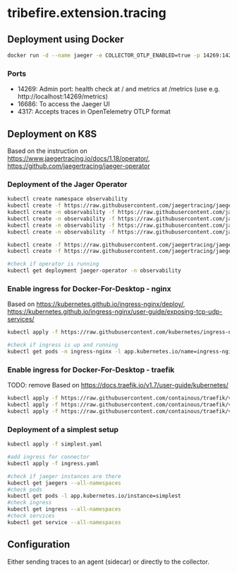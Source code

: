 # tribefire.extension.tracing

## Deployment using Docker

```bash
docker run -d --name jaeger -e COLLECTOR_OTLP_ENABLED=true -p 14269:14269 -p 16686:16686 -p 4317:4317 jaegertracing/all-in-one:latest
```

### Ports
- 14269: Admin port: health check at / and metrics at /metrics (use e.g. http://localhost:14269/metrics)
- 16686: To access the Jaeger UI
- 4317: Accepts traces in OpenTelemetry OTLP format

## Deployment on K8S

Based on the instruction on https://www.jaegertracing.io/docs/1.18/operator/, https://github.com/jaegertracing/jaeger-operator


### Deployment of the Jager Operator
```bash
kubectl create namespace observability
kubectl create -f https://raw.githubusercontent.com/jaegertracing/jaeger-operator/master/deploy/crds/jaegertracing.io_jaegers_crd.yaml
kubectl create -n observability -f https://raw.githubusercontent.com/jaegertracing/jaeger-operator/master/deploy/service_account.yaml
kubectl create -n observability -f https://raw.githubusercontent.com/jaegertracing/jaeger-operator/master/deploy/role.yaml
kubectl create -n observability -f https://raw.githubusercontent.com/jaegertracing/jaeger-operator/master/deploy/role_binding.yaml
kubectl create -n observability -f https://raw.githubusercontent.com/jaegertracing/jaeger-operator/master/deploy/operator.yaml

kubectl create -f https://raw.githubusercontent.com/jaegertracing/jaeger-operator/master/deploy/cluster_role.yaml
kubectl create -f https://raw.githubusercontent.com/jaegertracing/jaeger-operator/master/deploy/cluster_role_binding.yaml

#check if operator is running
kubectl get deployment jaeger-operator -n observability
```

### Enable ingress for Docker-For-Desktop - nginx
Based on https://kubernetes.github.io/ingress-nginx/deploy/, https://kubernetes.github.io/ingress-nginx/user-guide/exposing-tcp-udp-services/
```bash
kubectl apply -f https://raw.githubusercontent.com/kubernetes/ingress-nginx/controller-v0.34.1/deploy/static/provider/cloud/deploy.yaml

#check if ingress is up and running
kubectl get pods -n ingress-nginx -l app.kubernetes.io/name=ingress-nginx --watch
```


### Enable ingress for Docker-For-Desktop - traefik
TODO: remove
Based on https://docs.traefik.io/v1.7/user-guide/kubernetes/
```bash
kubectl apply -f https://raw.githubusercontent.com/containous/traefik/v1.7/examples/k8s/traefik-rbac.yaml
kubectl apply -f https://raw.githubusercontent.com/containous/traefik/v1.7/examples/k8s/traefik-deployment.yaml
kubectl apply -f https://raw.githubusercontent.com/containous/traefik/v1.7/examples/k8s/traefik-ds.yaml

```

### Deployment of a simplest setup
```bash
kubectl apply -f simplest.yaml

#add ingress for connector
kubectl apply -f ingress.yaml

#check if jaeger instances are there
kubectl get jaegers --all-namespaces
#check pods
kubectl get pods -l app.kubernetes.io/instance=simplest
#check ingress
kubectl get ingress --all-namespaces
#check services
kubectl get service --all-namespaces
```


## Configuration

Either sending traces to an agent (sidecar) or directly to the collector.